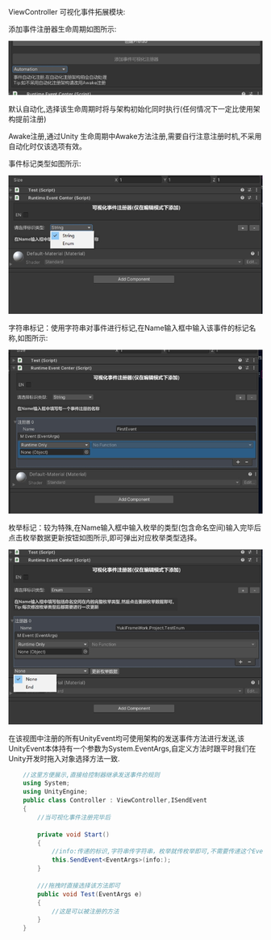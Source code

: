 ViewController 可视化事件拓展模块:

添加事件注册器生命周期如图所示:

![输入图片说明](Texture/Event4.png)

默认自动化,选择该生命周期时将与架构初始化同时执行(任何情况下一定比使用架构提前注册)

Awake注册,通过Unity 生命周期中Awake方法注册,需要自行注意注册时机,不采用自动化时仅该选项有效。

事件标记类型如图所示:

![输入图片说明](Texture/Event1.png)

字符串标记：使用字符串对事件进行标记,在Name输入框中输入该事件的标记名称,如图所示:

![输入图片说明](Texture/Event2.png)

枚举标记：较为特殊,在Name输入框中输入枚举的类型(包含命名空间)输入完毕后点击枚举数据更新按钮如图所示,即可弹出对应枚举类型选择。

![输入图片说明](Texture/Event3.png)

在该视图中注册的所有UnityEvent均可使用架构的发送事件方法进行发送,该UnityEvent本体持有一个参数为System.EventArgs,自定义方法时跟平时我们在Unity开发时拖入对象选择方法一致.

```	csharp
	//这里方便展示,直接给控制器继承发送事件的规则
	using System;
	using UnityEngine;
	public class Controller : ViewController,ISendEvent
	{
		//当可视化事件注册完毕后

		private void Start()
		{
			//info:传递的标识,字符串传字符串，枚举就传枚举即可,不需要传递这个EventArgs的参数,内部直接Default
			this.SendEvent<EventArgs>(info:);
		}

		///拖拽时直接选择该方法即可
		public void Test(EventArgs e)
		{
			//这是可以被注册的方法
		}
	}

```



